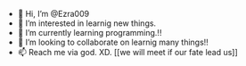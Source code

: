 - 👋 Hi, I’m @Ezra009
- 👀 I’m interested in learnig new things.
- 🌱 I’m currently learning programming.!!
- 💞️ I’m looking to collaborate on learnig many things!!
- 📫 Reach me via god. XD.
      [[we will meet if our fate lead us]]

<!---
Ezra009/Ezra009 is a ✨ special ✨ repository because its `README.md` (this file) appears on your GitHub profile.
You can click the Preview link to take a look at your changes.
--->
